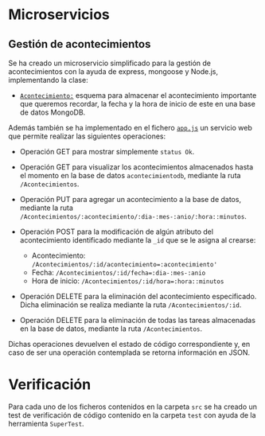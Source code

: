 # Microservicios

## Gestión de acontecimientos

Se ha creado un microservicio simplificado para la gestión de acontecimientos con la ayuda de express, mongoose y Node.js, implementando la clase:

- [`Acontecimiento:`](https://github.com/MarAl15/ProyectoCC/blob/master/src/Tarea.js) esquema para almacenar el acontecimiento importante que queremos recordar, la fecha y la hora de inicio de este en una base de datos MongoDB. 

Además también se ha implementado en el fichero [`app.js`](https://github.com/MarAl15/ProyectoCC/blob/master/src/app.js) un servicio web que permite realizar las siguientes operaciones:

- Operación GET para mostrar simplemente `status Ok`.

- Operación GET para visualizar los acontecimientos almacenados hasta el momento en la base de datos `acontecimientodb`, mediante la ruta `/Acontecimientos`.

- Operación PUT para agregar un acontecimiento a la base de datos, mediante la ruta `/Acontecimientos/:acontecimiento/:dia-:mes-:anio/:hora::minutos`.

- Operación POST para la modificación de algún atributo del acontecimiento identificado mediante la `_id` que se le asigna al crearse:
	- Acontecimiento: `/Acontecimientos/:id/acontecimiento=:acontecimiento'`
	- Fecha: `/Acontecimientos/:id/fecha=:dia-:mes-:anio`
	- Hora de inicio: `/Acontecimientos/:id/hora=:hora::minutos` 
	
- Operación DELETE para la eliminación del acontecimiento especificado. Dicha eliminación se realiza mediante la ruta `/Acontecimientos/:id`.

- Operación DELETE para la eliminación de todas las tareas almacenadas en la base de datos, mediante la ruta `/Acontecimientos`.

Dichas operaciones devuelven el estado de código correspondiente y, en caso de ser una operación contemplada se retorna información en JSON.

# Verificación

Para cada uno de los ficheros contenidos en la carpeta `src` se ha creado un test de verificación de código contenido en la carpeta `test` con ayuda de la herramienta `SuperTest`.



